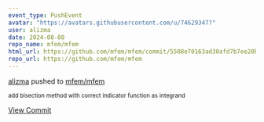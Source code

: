 ```yaml
---
event_type: PushEvent
avatar: "https://avatars.githubusercontent.com/u/74629347?"
user: alizma
date: 2024-08-08
repo_name: mfem/mfem
html_url: https://github.com/mfem/mfem/commit/5508e70163ad30afd7b7ee20b61f71847285c66b
repo_url: https://github.com/mfem/mfem
---
```


<a href='https://github.com/alizma' target='_blank'>alizma</a> pushed to <a href='https://github.com/mfem/mfem' target='_blank'>mfem/mfem</a>

<small>add bisection method with correct indicator function as integrand</small>

<a href='https://github.com/mfem/mfem/commit/5508e70163ad30afd7b7ee20b61f71847285c66b' target='_blank'>View Commit</a>